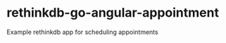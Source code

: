 rethinkdb-go-angular-appointment
================================

Example rethinkdb app for scheduling appointments
